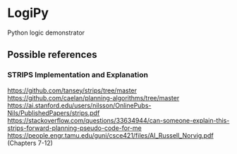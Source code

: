 # LogiPy
Python logic demonstrator

## Possible references

### STRIPS Implementation and Explanation
https://github.com/tansey/strips/tree/master
https://github.com/caelan/planning-algorithms/tree/master
https://ai.stanford.edu/users/nilsson/OnlinePubs-Nils/PublishedPapers/strips.pdf
https://stackoverflow.com/questions/33634944/can-someone-explain-this-strips-forward-planning-pseudo-code-for-me
https://people.engr.tamu.edu/guni/csce421/files/AI_Russell_Norvig.pdf (Chapters 7-12)

